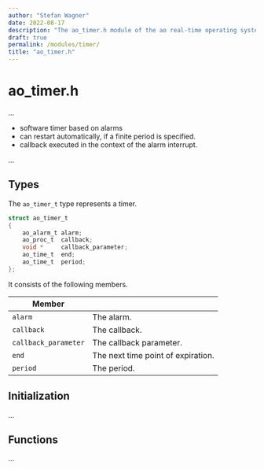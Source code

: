 ```yaml
---
author: "Stefan Wagner"
date: 2022-08-17
description: "The ao_timer.h module of the ao real-time operating system."
draft: true
permalink: /modules/timer/
title: "ao_timer.h"
---
```


# ao_timer.h

...

- software timer based on alarms
- can restart automatically, if a finite period is specified.
- callback executed in the context of the alarm interrupt.

...

## Types

The `ao_timer_t` type represents a timer.

```c
struct ao_timer_t
{
    ao_alarm_t alarm;
    ao_proc_t  callback;
    void *     callback_parameter;
    ao_time_t  end;
    ao_time_t  period;
};
```

It consists of the following members.

| Member | |
|--------|-|
| `alarm` | The alarm. |
| `callback` | The callback. |
| `callback_parameter` | The callback parameter. |
| `end` | The next time point of expiration. |
| `period` | The period. |

## Initialization

...

## Functions

...
